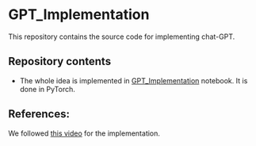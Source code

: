 # GPT_Implementation
This repository contains the source code for implementing chat-GPT.
## Repository contents
* The whole idea is implemented in [GPT_Implementation](GPT_Implementation.ipynb) notebook. It is done in PyTorch.

## References:
We followed [this video]( https://www.youtube.com/watch?v=kCc8FmEb1nY&ab_channel=AndrejKarpathy) for the implementation.
